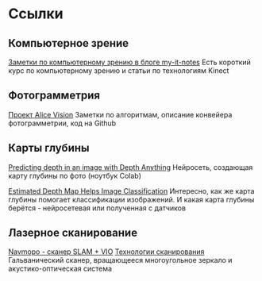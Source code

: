 # Ссылки

## Компьютерное зрение
[Заметки по компьютерному зрению в блоге my-it-notes](https://my-it-notes.com/category/it-notes/%d0%bf%d1%80%d0%be%d0%b3%d1%80%d0%b0%d0%bc%d0%bc%d0%b8%d1%80%d0%be%d0%b2%d0%b0%d0%bd%d0%b8%d0%b5/computer-vision-%d0%bf%d1%80%d0%be%d0%b3%d1%80%d0%b0%d0%bc%d0%bc%d0%b8%d1%80%d0%be%d0%b2%d0%b0%d0%bd%d0%b8%d0%b5/)
Есть короткий курс по компьютерному зрению и статьи по технологиям Kinect

## Фотограмметрия
[Проект Alice Vision](https://alicevision.org/)
Заметки по алгоритмам, описание конвейера фотограмметрии, код на Github

## Карты глубины
[Predicting depth in an image with Depth Anything](https://colab.research.google.com/github/NielsRogge/Transformers-Tutorials/blob/master/Depth%20Anything/Predicting_depth_in_an_image_with_Depth_Anything.ipynb#scrollTo=2xn-Ihu-Pu0j)
Нейросеть, создающая карту глубины по фото (ноутбук Colab)

[Estimated Depth Map Helps Image Classification](https://github.com/ethanhe42/Estimated-Depth-Map-Helps-Image-Classification)
Интересно, как же карта глубины помогает классификации изображений. И какая карта глубины берётся - нейросетевая или 
полученная с датчиков

## Лазерное сканирование
[Navmopo - сканер SLAM + VIO](navmopo-slam.ru)
[Технологии сканирования](https://www.coherent.com/news/glossary/laser-scanning)
Гальванический сканер, вращающееся многоугольное зеркало и акустико-оптическая система
